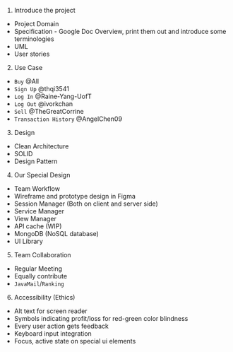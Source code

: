 1. Introduce the project

- Project Domain
- Specification - Google Doc Overview, print them out and introduce some
  terminologies
- UML
- User stories

2. Use Case

- `Buy` @All
- `Sign Up` @thqi3541
- `Log In` @Raine-Yang-UofT
- `Log Out` @ivorkchan
- `Sell` @TheGreatCorrine
- `Transaction History` @AngelChen09

3. Design

- Clean Architecture
- SOLID
- Design Pattern

4. Our Special Design

- Team Workflow
- Wireframe and prototype design in Figma
- Session Manager (Both on client and server side)
- Service Manager
- View Manager
- API cache (WIP)
- MongoDB (NoSQL database)
- UI Library

5. Team Collaboration

- Regular Meeting
- Equally contribute
- `JavaMail`/`Ranking`

6. Accessibility (Ethics)

- Alt text for screen reader
- Symbols indicating profit/loss for red-green color blindness
- Every user action gets feedback
- Keyboard input integration
- Focus, active state on special ui elements
